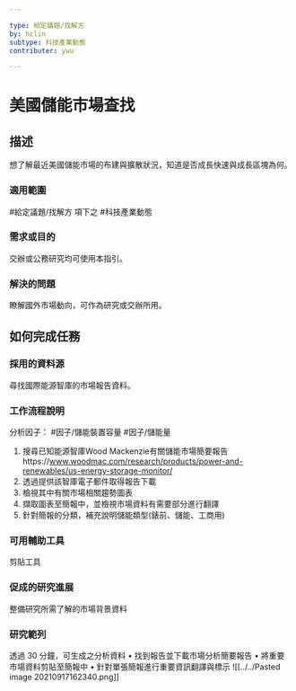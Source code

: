 ```yaml
---

type: 給定議題/找解方 
by: hclin
subtype: 科技產業動態
contributer: ywu

---
```


# 美國儲能市場查找


## 描述
想了解最近美國儲能市場的布建與擴散狀況，知道是否成長快速與成長區塊為何。

### 適用範圍
#給定議題/找解方  項下之 #科技產業動態

### 需求或目的
交辦或公務研究均可使用本指引。

### 解決的問題
瞭解國外市場動向，可作為研究或交辦所用。

## 如何完成任務
### 採用的資料源
尋找國際能源智庫的市場報告資料。

### 工作流程說明
分析因子： #因子/儲能裝置容量 #因子/儲能量

1. 搜尋已知能源智庫Wood Mackenzie有關儲能市場簡要報告https://www.woodmac.com/research/products/power-and-renewables/us-energy-storage-monitor/
2. 透過提供該智庫電子郵件取得報告下載
3. 檢視其中有關市場相關趨勢圖表
4. 擷取圖表至簡報中，並檢視市場資料有需要部分進行翻譯
5. 針對簡報的分類，補充說明儲能類型(錶前、儲能、工商用)

### 可用輔助工具
剪貼工具

### 促成的研究進展
整備研究所需了解的市場背景資料

### 研究範列
透過 30 分鐘，可生成之分析資料
•	找到報告並下載市場分析簡要報告
•	將重要市場資料剪貼至簡報中
•	針對單張簡報進行重要資訊翻譯與標示
![[../../Pasted image 20210917162340.png]]
